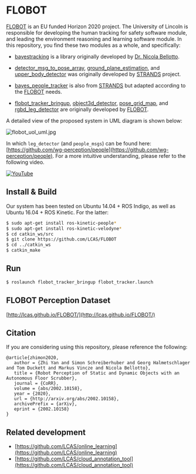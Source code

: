 # FLOBOT

[FLOBOT](http://www.flobot.eu/) is an EU funded Horizon 2020 project. The University of Lincoln is responsible for developing the human tracking for safety software module, and leading the environment reasoning and learning software module. In this repository, you find these two modules as a whole, and specifically:

* [bayestracking](bayestracking) is a library originally developed by [Dr. Nicola Bellotto](http://webpages.lincoln.ac.uk/nbellotto/).

* [detector_msg_to_pose_array](detector_msg_to_pose_array), [ground_plane_estimation](ground_plane_estimation), and [upper_body_detector](upper_body_detector) was originally developed by [STRANDS](http://strands.acin.tuwien.ac.at/) project.

* [bayes_people_tracker](bayes_people_tracker) is also from [STRANDS](http://strands.acin.tuwien.ac.at/) but adapted according to the [FLOBOT](http://www.flobot.eu/) needs.

* [flobot_tracker_bringup](flobot_tracker_bringup), [object3d_detector](object3d_detector), [pose_grid_map](pose_grid_map), and [rgbd_leg_detector](rgbd_leg_detector) are originally developed by [FLOBOT](http://www.flobot.eu/).

A detailed view of the proposed system in UML diagram is shown below:

![flobot_uol_uml.jpg](https://github.com/LCAS/FLOBOT/blob/master/flobot_uol_uml.jpg)

In which `leg_detector` (and `people_msgs`) can be found here: [https://github.com/wg-perception/people](https://github.com/wg-perception/people). For a more intuitive understanding, please refer to the following video.

[![YouTube](https://img.youtube.com/vi/H2dBDKZMFTE/0.jpg)](https://www.youtube.com/watch?v=H2dBDKZMFTE)

## Install & Build

Our system has been tested on Ubuntu 14.04 + ROS Indigo, as well as Ubuntu 16.04 + ROS Kinetic. For the latter:

```bash
$ sudo apt-get install ros-kinetic-people*
$ sudo apt-get install ros-kinetic-velodyne*
$ cd catkin_ws/src
$ git clone https://github.com/LCAS/FLOBOT
$ cd ../catkin_ws
$ catkin_make
```

## Run
```bash
$ roslaunch flobot_tracker_bringup flobot_tracker.launch
```

## FLOBOT Perception Dataset

[http://lcas.github.io/FLOBOT/](http://lcas.github.io/FLOBOT/)

## Citation
If you are considering using this repository, please reference the following:

```
@article{zhimon2020,
   author = {Zhi Yan and Simon Schreiberhuber and Georg Halmetschlager and Tom Duckett and Markus Vincze and Nicola Bellotto},
   title = {Robot Perception of Static and Dynamic Objects with an Autonomous Floor Scrubber},
   journal = {CoRR},
   volume = {abs/2002.10158},
   year = {2020},
   url = {http://arxiv.org/abs/2002.10158},
   archivePrefix = {arXiv},
   eprint = {2002.10158}
}
```

## Related development

* [https://github.com/LCAS/online_learning](https://github.com/LCAS/online_learning)
* [https://github.com/LCAS/cloud_annotation_tool](https://github.com/LCAS/cloud_annotation_tool)
